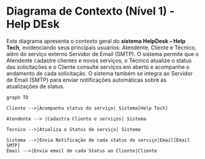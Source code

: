 # Diagrama de Contexto (Nível 1) - Help DEsk

Este diagrama apresenta o contexto geral do **sistema HelpDesk – Help Tech**, evidenciando seus principais usuários: Atendente, Cliente e Técnico, além do serviço externo Servidor de Email (SMTP).
O sistema permite que o Atendente cadastre clientes e novos serviços, o Técnico atualize o status das solicitações e o Cliente consulte serviços em aberto e acompanhe o andamento de cada solicitação.
O sistema também se integra ao Servidor de Email (SMTP) para enviar notificações automáticas sobre as atualizações de status.

```mermaid
graph TD

Cliente -->|Acompanha status do serviço| Sistema[Help Tech]

Atendente --> |Cadastra Cliente e serviços| Sistema

Tecnico -->|Atualiza o Status do serviço| Sistema

Sistema -->|Envia Notificação de cada status do serviço|Email[Email SMTP]
Email -->|Envia email de cada Status ao Cliente|Cliente

